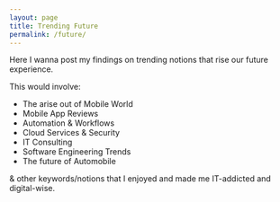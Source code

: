 ```yaml
---
layout: page
title: Trending Future
permalink: /future/
---
```


Here I wanna post my findings on trending notions that rise our future experience.

This would involve:

- The arise out of Mobile World
- Mobile App Reviews
- Automation & Workflows
- Cloud Services & Security
- IT Consulting
- Software Engineering Trends
- The future of Automobile

& other keywords/notions that I enjoyed and made me IT-addicted and digital-wise.
